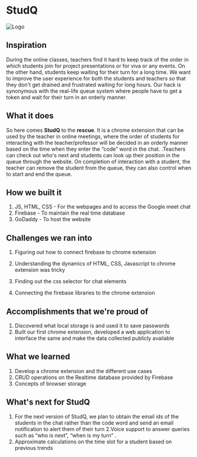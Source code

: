# StudQ

![Logo]('StudQ_logo.png')

## Inspiration

During the online classes, teachers find it hard to keep track of the order in which students join for project presentations or for viva or any events. On the other hand, students keep waiting for their turn for a long time. We want to improve the user experience for both the students and teachers so that they don't get drained and frustrated waiting for long hours. Our hack is synonymous with the real-life queue system where people have to get a token and wait for their turn in an orderly manner. 

## What it does

So here comes **StudQ** to the **rescue**. It is a chrome extension that can be used by the teacher in online meetings, where the order of students for interacting with the teacher/professor will be decided in an orderly manner based on the time when they enter the “code” word in the chat. .Teachers can check out who's next and students can look up their position in the queue through the website. On completion of interaction with a student, the teacher can remove the student from the queue, they can also control when to start and end the queue.


## How we built it

1.  JS, HTML, CSS - For the webpages and to access the Google meet chat
2. Firebase - To maintain the real time database
3. GoDaddy - To host the website


## Challenges we ran into

1. Figuring out how to connect firebase to chrome extension

2. Understanding the dynamics of HTML, CSS, Javascript to chrome extension was tricky

3. Finding out the css selector for chat elements

4. Connecting the firebase libraries to the chrome extension


## Accomplishments that we're proud of

1. Discovered what local storage is and used it to save passwords
2. Built our first chrome extension, developed a web application to interface the same and make the data collected publicly available


## What we learned
1. Develop a chrome extension and the different use cases
2. CRUD operations on the Realtime database provided by Firebase
3. Concepts of browser storage

## What's next for StudQ
1. For the next version of StudQ, we plan to obtain the email ids of the students in the chat rather than the code word and send an email notification to alert them of their turn
2.Voice support to answer queries such as “who is next”, “when is my turn” .
3. Approximate calculations on the time slot for a student based on previous trends 



